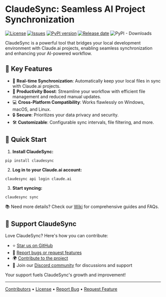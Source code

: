 # ClaudeSync: Seamless AI Project Synchronization

[![License](https://img.shields.io/badge/License-MIT-blue.svg)](https://opensource.org/licenses/MIT)
[![Issues](https://img.shields.io/github/issues/jahwag/claudesync)](https://github.com/jahwag/claudesync/issues)
[![PyPI version](https://badge.fury.io/py/claudesync.svg)](https://badge.fury.io/py/claudesync)
[![Release date](https://img.shields.io/github/release-date/jahwag/claudesync)](https://github.com/jahwag/claudesync/releases)
![PyPI - Downloads](https://img.shields.io/pypi/dd/claudesync)

ClaudeSync is a powerful tool that bridges your local development environment with Claude.ai projects, enabling seamless synchronization and enhancing your AI-powered workflow.

## 🌟 Key Features

- 🔄 **Real-time Synchronization**: Automatically keep your local files in sync with Claude.ai projects.
- 🚀 **Productivity Boost**: Streamline your workflow with efficient file management and reduced manual updates.
- 💻 **Cross-Platform Compatibility**: Works flawlessly on Windows, macOS, and Linux.
- 🔒 **Secure**: Prioritizes your data privacy and security.
- 🛠 **Customizable**: Configurable sync intervals, file filtering, and more.

## 🚀 Quick Start

1. **Install ClaudeSync:**
```shell
pip install claudesync
```

2. **Log in to your Claude.ai account:**
```shell
claudesync api login claude.ai
```

3. **Start syncing:**
```shell
claudesync sync
```

📚 Need more details? Check our [Wiki](https://github.com/jahwag/claudesync/wiki) for comprehensive guides and FAQs.

## 🤝 Support ClaudeSync

Love ClaudeSync? Here's how you can contribute:

- ⭐ [Star us on GitHub](https://github.com/jahwag/claudesync)
- 🐛 [Report bugs or request features](https://github.com/jahwag/claudesync/issues)
- 🌍 [Contribute to the project](CONTRIBUTING.md)
- 💬 Join our [Discord community](https://discord.gg/pR4qeMH4u4) for discussions and support

Your support fuels ClaudeSync's growth and improvement!

---

[Contributors](https://github.com/jahwag/claudesync/graphs/contributors) • [License](https://github.com/jahwag/claudesync/blob/master/LICENSE) • [Report Bug](https://github.com/jahwag/claudesync/issues) • [Request Feature](https://github.com/jahwag/ClaudeSync/issues/new?assignees=&labels=enhancement&projects=&template=feature_request.md&title=)
